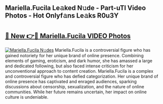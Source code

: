 ## Mariella.Fucila Le𝚊ked N𝚞de - Part-uTl Video Photos - Hot Onlyf𝚊ns Le𝚊ks R0u3Y

# <h2><a href="http://ab39397.deff.icu/?id=Mariella.Fucila">🔗 New 👉🔴 Mariella.Fucila VIDEO Photos</a></h2>

[![Mariella.Fucila N𝚞des](https://i.imgur.com/rIISA9y.gif)](http://ab39397.deff.icu/?id=Mariella.Fucila)
Mariella.Fucila is a controversial figure who has gained notoriety for her unique brand of online presence. Combining elements of gaming, eroticism, and dark humor, she has amassed a large and dedicated following, but also faced intense criticism for her unconventional approach to content creation. Mariella.Fucila is a complex and controversial figure who has defied categorization. Her unique brand of online presence has captivated and enraged audiences, sparking discussions about censorship, sexualization, and the nature of online communities. While her future remains uncertain, her impact on online culture is undeniable.
